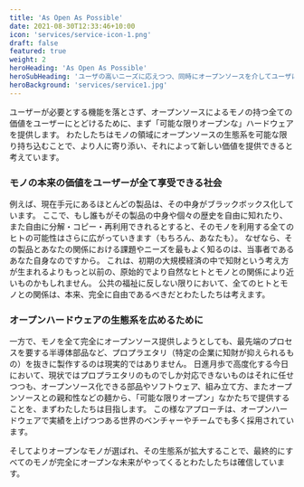 ```yaml
---
title: 'As Open As Possible'
date: 2021-08-30T12:33:46+10:00
icon: 'services/service-icon-1.png'
draft: false
featured: true
weight: 2
heroHeading: 'As Open As Possible'
heroSubHeading: 'ユーザの高いニーズに応えつつ、同時にオープンソースを介してユーザにより多くの価値を還元し、その生態系を拡大する'
heroBackground: 'services/service1.jpg'
---
```


ユーザーが必要とする機能を落とさず、オープンソースによるモノの持つ全ての価値をユーザーにとどけるために、まず「可能な限りオープンな」ハードウェアを提供します。
わたしたちはモノの領域にオープンソースの生態系を可能な限り持ち込むことで、より人に寄り添い、それによって新しい価値を提供できると考えています。



### モノの本来の価値をユーザーが全て享受できる社会

例えば、現在手元にあるほとんどの製品は、その中身がブラックボックス化しています。
ここで、もし誰もがその製品の中身や個々の歴史を自由に知れたり、また自由に分解・コピー・再利用できれるとすると、そのモノを利用する全てのヒトの可能性はさらに広がっていきます（もちろん、あなたも）。
なぜなら、その製品とあなたの関係における課題やニーズを最もよく知るのは、当事者であるあなた自身なのですから。
これは、初期の大規模経済の中で知財という考え方が生まれるよりもっと以前の、原始的でより自然なヒトとモノとの関係により近いものかもしれません。
公共の福祉に反しない限りにおいて、全てのヒトとモノとの関係は、本来、完全に自由であるべきだとわたしたちは考えます。

### オープンハードウェアの生態系を広めるために

一方で、モノを全て完全にオープンソース提供しようとしても、最先端のプロセスを要する半導体部品など、プロプラエタリ（特定の企業に知財が抑えられるもの）を抜きに製作するのは現実的ではありません。
日進月歩で高度化する今日において、現状ではプロプラエタリのものでしか対応できないものはそれに任せつつも、オープンソース化できる部品やソフトウェア、組み立て方、またオープンソースとの親和性などの麺から、「可能な限りオープン」なかたちで提供することを、まずわたしたちは目指します。
この様なアプローチは、オープンハードウェアで実績を上げつつある世界のベンチャーやチームでも多く採用されています。

そしてよりオープンなモノが選ばれ、その生態系が拡大することで、最終的にすべてのモノが完全にオープンな未来がやってくるとわたしたちは確信しています。









